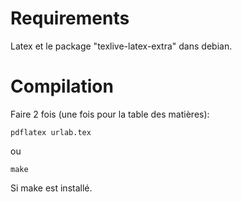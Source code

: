 # Requirements

Latex et le package "texlive-latex-extra" dans debian.

# Compilation

Faire 2 fois (une fois pour la table des matières):

    pdflatex urlab.tex

ou

    make

Si make est installé.
